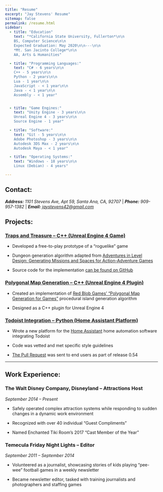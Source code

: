 ```yaml
---
title: "Resume"
excerpt: "Jay Stevens' Resume"
sitemap: false
permalink: /resume.html
sidebar:
  - title: "Education"
    text: "*California State University, Fullerton*\n\n
    BS, Computer Science\n\n
    Expected Graduation: May 2020\n\n---\n\n
    *Mt. San Jacinto College*\n\n
    AA, Arts & Humanities"

  - title: "Programming Languages:"
    text: "C# - 6 years\n\n
    C++ - 5 years\n\n
    Python - 2 years\n\n
    Lua - 1 year\n\n
    JavaScript - < 1 year\n\n
    Java - < 1 year\n\n
    Assembly - < 1 year"


  - title: "Game Engines:"	
    text: "Unity Engine - 3 years\n\n
    Unreal Engine 4 - 3 years\n\n
    Source Engine - 1 year"

  - title: "Software:"	
    text: "Git - 5 years\n\n
    Adobe Photoshop - 3 years\n\n
    Autodesk 3DS Max - 2 years\n\n
    Autodesk Maya - < 1 year"

  - title: "Operating Systems:"	
    text: "Windows - 18 years\n\n
    Linux (Debian) - 4 years"

---
```


## Contact:

***Address:*** *1101 Stevens Ave, Apt 59, Santa Ana, CA, 92707* | ***Phone:*** *909-957-1382* | ***Email:*** *jaystevens42@gmail.com*

## Projects:

### [Traps and Treasure – C++ (Unreal Engine 4 Game)](https://jay2645.itch.io/traps-and-treasure)

*	Developed a free-to-play prototype of a “roguelike” game

*	Dungeon generation algorithm adapted from [Adventures in Level Design: Generating Missions and Spaces for Action-Adventure Games](https://dl.acm.org/citation.cfm?id=1814257&dl=ACM&coll=DL)

*	Source code for the implementation [can be found on GitHub](https://github.com/Jay2645/DungeonMaker)

### [Polygonal Map Generation – C++ (Unreal Engine 4 Plugin)](https://github.com/Jay2645/Unreal-Polygonal-Map-Gen/)

*	Created an implementation of [Red Blob Games’ “Polygonal Map Generation for Games”](http://www-cs-students.stanford.edu/~amitp/game-programming/polygon-map-generation/) procedural island generation algorithm

*	Designed as a C++ plugin for Unreal Engine 4

### [Todoist Integration – Python (Home Assistant Platform)](https://github.com/Jay2645/home-assistant/tree/add-todoist/ )

*	Wrote a new platform for the [Home Assistant](https://home-assistant.io/) home automation software integrating Todoist

*	Code was vetted and met specific style guidelines

*	[The Pull Request](https://github.com/home-assistant/home-assistant/pull/9236) was sent to end users as part of release 0.54

---

## Work Experience:

### The Walt Disney Company, Disneyland – Attractions Host

*September 2014 – Present*

*	Safely operated complex attraction systems while responding to sudden changes in a dynamic work environment

*	Recognized with over 40 individual “Guest Compliments”

*	Named Enchanted Tiki Room’s 2017 “Cast Member of the Year”

### Temecula Friday Night Lights – Editor

*September 2011 – September 2014*

*	Volunteered as a journalist, showcasing stories of kids playing “pee-wee” football games in a weekly newsletter

*	Became newsletter editor, tasked with training journalists and photographers and staffing games